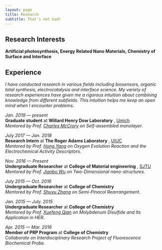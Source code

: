 ```yaml
---
layout: page
title: Research
subtitle: That's not bad!
---
```


## Research Interests 

**Artificial photosynthesis, Energy Related Nano Materials, Chemistry of Surface and Interface**

## Experience
*I have conducted research in various fields including biosensors, organic total synthesis, electrocatalysis and interface science. My variety of research experiences have given me a rigorous intuition about combining knowledge from different subfields. This intuition helps me keep an open mind when I encounter problems.*

*Jan. 2019 — present* <br>
**Graduate student** at **Willard Henry Dow Laboratory** , [Umich](http://umich.edu/)<br>
*Mentored by Prof. [Charles McCrory]() on Self-assembled monolayer*.

*July 2017 — Jan. 2018* <br>
**Research Intern** at **The Roger Adams Laboratory** , [UIUC](http://illinois.edu/)<br>
*Mentored by Prof. [Hong Yang]() on Oxygen Evolution Reaction and the Electrochemical Activity Descriptors*.



*Nov. 2016 — Present* <br>
**Undergraduate Researcher** at **College of Material engineering** , [SJTU](http://en.sjtu.edu.cn/)<br>
*Mentored by Prof. [Jianbo Wu]() on Two-Dimensional nano-structures.*





*July 2015 — Oct. 2016*<br>
**Undergraduate Researcher** at **College of Chemistry** <br>
*Mentored by Prof. [Shuyu Zhang]() on Semi-Pinacol Rearrangement*.





*Jan. 2015 — July. 2015*<br>
**Undergraduate Researcher** at **College of Chemistry**<br>
*Mentored by Prof. [Xuefeng Qian]() on Molybdenum Disulfide and Its Application in HER*.





*Apr. 2015 — Mar. 2016*<br>
**Member of PRP Program** at **College of Chemistry**<br>
*Collaborate on Interdisciplinary Research Project of  Fluorescence Biochemical Probe.*